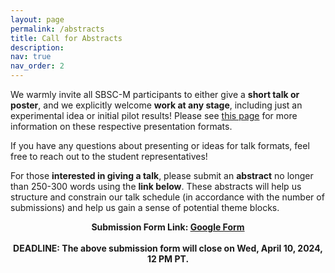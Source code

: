 ```yaml
---
layout: page
permalink: /abstracts
title: Call for Abstracts
description: 
nav: true
nav_order: 2
---
```


We warmly invite all SBSC-M participants to either give a <b>short talk or poster</b>, and we explicitly welcome <b>work at any stage</b>, including just an experimental idea or initial pilot results! Please see <a href="/schedule" target="_blank">this page</a> for more information on these respective presentation formats.

If you have any questions about presenting or ideas for talk formats, feel free to reach out to the student representatives!

For those <b>interested in giving a talk</b>, please submit an <b>abstract</b> no longer than 250-300 words using the <b>link below</b>. These abstracts will help us structure and constrain our talk schedule (in accordance with the number of submissions) and help us gain a sense of potential theme blocks.

<div style="text-align: center;">
<b>Submission Form Link<b>: <a href="https://docs.google.com/forms/d/17GB1LG-TuaHoVUNRH2UHEXCbrUzmbxkOCk6LHUByLq0/edit" target="_blank">Google Form</a>
<br><br>
<b>DEADLINE:</b> The above submission form will close on Wed, <b>April 10, 2024, 12 PM PT</b>.</div>